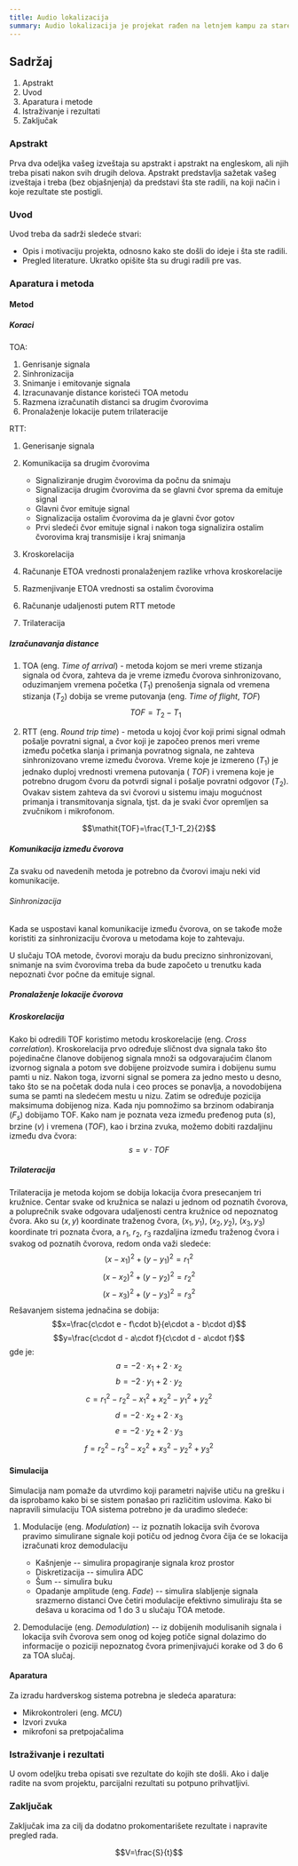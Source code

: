 ```yaml
---
title: Audio lokalizacija
summary: Audio lokalizacija je projekat rađen na letnjem kampu za stare polaznike 2022. godine od Lenke Vučković i Žarka Hajdera.
---
```

## Sadržaj

1. Apstrakt
2. Uvod
3. Aparatura i metode
4. Istraživanje i rezultati
5. Zaključak

### Apstrakt

Prva dva odeljka vašeg izveštaja su apstrakt i apstrakt na engleskom, ali njih treba pisati nakon svih drugih delova.
Apstrakt predstavlja sažetak vašeg izveštaja i treba (bez objašnjenja) da predstavi šta ste radili, na koji način i koje rezultate ste postigli.
<!---//ovo na kraju radimo --->
### Uvod
Uvod treba da sadrži sledeće stvari:
* Opis i motivaciju projekta, odnosno kako ste došli do ideje i šta ste radili.
* Pregled literature. Ukratko opišite šta su drugi radili pre vas.
<!---ovo isto kasnije--->

### Aparatura i metoda
#### Metod
##### Koraci <!---mora neki bolji naziv i mozda da se smanje svi sledeci naslovi za jedan stepen--->
<!--- blok dijagram citave price ovde takodje, mozda i podeljena dva sadrzaja za TOA i RTT--->
<!--- TOA slucaj--->
TOA:
1. Genrisanje signala <!--- u smislu na mcu ili pc-u, gen fajla, ovo isto dodati u metode vrv --->
2. Sinhronizacija
3. Snimanje i emitovanje signala
4. Izracunavanje distance koristeći TOA metodu <!--- putem TOA kroz kroskorelaciju--->
5. Razmena izračunatih distanci sa drugim čvorovima <!--- komunikacija --->
6. Pronalaženje lokacije putem trilateracije  <!--- putem trilateracije --->


<!---ovde mozda umesto ovih naziva bukvalno nazivi dole oblasti vrv bolje--->
<!--- RTT ---> 
<!--- takodje mozda za oba slucaja dodati korake koji se rade jednom kao inicijalizacija, tjst ovde recimo pronalazenje čvorova i dodeljivanje id-ova --->
RTT:
1. Generisanje signala
2. Komunikacija sa drugim čvorovima 
    * Signaliziranje drugim čvorovima da počnu da snimaju
    <!---* Drugi čvorovi primaju signal, salju ACK i krecu da snimaju, * glavni cvor prima ack i krece da snima,
    ovaj paragraf mozda skloniti i samo predstaviti kroz blok dijagram --->
    * Signalizacija drugim čvorovima da se glavni čvor sprema da emituje signal
    * Glavni čvor emituje signal
    * Signalizacija ostalim čvorovima da je glavni čvor gotov
    * Prvi sledeći čvor emituje signal i nakon toga signalizira ostalim čvorovima kraj transmisije i kraj snimanja
    <!--- izmedju ovih slanja se ostavlja mali period vremena kako bi se uverili da svi udaljeni čvorovi prime signal --->
    <!--- opcija dva je da se čvorovi prvo dogovore kao za neke time slotove u kojima treba da posalju signal, tjst da --->
    
3. Kroskorelacija
4. Računanje ETOA vrednosti pronalaženjem razlike vrhova kroskorelacije
5. Razmenjivanje ETOA vrednosti sa ostalim čvorovima
6. Računanje udaljenosti putem RTT metode <!--- bip bip --->
7. Trilateracija


##### Izračunavanja distance

1.  TOA (eng. _Time of arrival_) - metoda kojom se meri vreme stizanja signala od čvora, zahteva da je vreme između čvorova sinhronizovano, oduzimanjem vremena početka ($T_1$) prenošenja signala od vremena stizanja ($T_2$) dobija se vreme putovanja (eng. _Time of flight_, $\mathit{TOF}$) 
$$\mathit{TOF}= T_2-T_1$$
    

2. RTT (eng. _Round trip time_) - metoda u kojoj čvor koji primi signal odmah pošalje povratni signal, a čvor koji je započeo prenos meri vreme između početka slanja i primanja povratnog signala, ne zahteva sinhronizovano vreme između čvorova. 
Vreme koje je izmereno ($T_1$) je jednako duploj vrednosti vremena putovanja ( $TOF$) i vremena koje je potrebno drugom čvoru da potvrdi signal i pošalje povratni odgovor ($T_2$).
Ovakav sistem zahteva da svi čvorovi u sistemu imaju mogućnost primanja i transmitovanja signala, tjst. da je svaki čvor opremljen sa zvučnikom i mikrofonom. 

<!---T1 pocetak snimanja, -->
$$\mathit{TOF}=\frac{T_1-T_2}{2}$$

<!--- za rtt dodati neki grafik i objasnjenje za bip bip--->
##### Komunikacija između čvorova
<!--- Audio/ EM--->
<!--- medijumi po kojima mozemo da transferujemo podatke, kako mozemo da reusujemo sistem mikrofona i zvucnika ili bilo koji drugi dostupan na uređaju za gotov hardver/esp--->
Za svaku od navedenih metoda je potrebno da čvorovi imaju neki vid komunikacije.
<!--- dopisati sta mozemo da koristimo za komunikaciju--->
###### Sinhronizacija    
<!--- ova recenica kasnije, prvo objasnjenje i spomenut --->
Kada se uspostavi kanal komunikacije između čvorova, on se takođe može koristiti za sinhronizaciju čvorova u metodama koje to zahtevaju.
<!--- takodje ovde ostale ideje kao eksterna sinhronizacija kroz impuls, itd--->
U slučaju TOA metode, čvorovi moraju da budu precizno sinhronizovani, snimanje na svim čvorovima treba da bude započeto u trenutku kada nepoznati čvor počne da emituje signal.

<!--potrebna je precizna sinhronizacija čvorova koju možemo da ostvarimo ako koristimo --->

##### Pronalaženje lokacije čvorova
<!---trilateracija, spomenemo eventualno koje sve postoje-->

##### Kroskorelacija 
<!--- dopisati negde za refleksije,multipath i eho i kako uticu na merenja ukoliko zeznu --->
Kako bi odredili TOF koristimo metodu kroskorelacije  (eng. _Cross correlation_).
Kroskorelacija prvo određuje sličnost dva signala tako što pojedinačne članove dobijenog signala množi sa odgovarajućim članom izvornog signala a potom sve dobijene proizvode sumira i dobijenu sumu pamti u niz. 
Nakon toga, izvorni signal se pomera za jedno mesto u desno, tako što se na početak doda nula i ceo proces se ponavlja, a novodobijena suma se pamti na sledećem mestu u nizu. 
Zatim se određuje pozicija maksimuma dobijenog niza. Kada nju pomnožimo sa brzinom odabiranja ($F_s$) dobijamo TOF.
Kako nam je poznata veza između pređenog puta ($s$), brzine ($v$) i vremena ($\mathit{TOF}$), kao i brzina zvuka, možemo dobiti razdaljinu između dva čvora:
$$s = v \cdot \mathit{TOF}$$
<!---ovo je kroskorelacija i racunanje distance iz toga--->
##### Trilateracija 

Trilateracija je metoda kojom se dobija lokacija čvora presecanjem tri kružnice. 
Centar svake od kružnica se nalazi u jednom od poznatih čvorova, a poluprečnik svake odgovara udaljenosti centra kružnice od nepoznatog čvora.
Ako su ($x, y$) koordinate traženog čvora, ($x_1, y_1$), ($x_2, y_2$), ($x_3, y_3$) koordinate tri poznata čvora, a $r_1$, $r_2$, $r_3$ razdaljina između traženog čvora i svakog od poznatih čvorova, redom onda važi sledeće:
$$(x-x_1)^2 + (y-y_1)^2= r_1^2$$
$$(x-x_2)^2 + (y-y_2)^2= r_2^2$$
$$(x-x_3)^2 + (y-y_3)^2= r_3^2$$
Rešavanjem sistema jednačina se dobija:
$$x=\frac{c\cdot e - f\cdot b}{e\cdot a - b\cdot d}$$
$$y=\frac{c\cdot d - a\cdot f}{c\cdot d - a\cdot f}$$
gde je:
$$a = -2\cdot x_1 + 2\cdot x_2$$
$$b = -2\cdot y_1 + 2\cdot y_2$$
$$c = r_1^2 - r_2^2 - x_1^2 + x_2^2 - y_1^2 + y_2^2$$
$$d = -2\cdot x_2 + 2\cdot x_3$$
$$e = -2\cdot y_2 + 2\cdot y_3$$
$$f = r_2^2 - r_3^2 - x_2^2 + x_3^2 - y_2^2 + y_3^2$$


#### Simulacija 
<!---ovde trenutno pise samo kako ide simulacija za TOA--->
Simulacija nam pomaže da utvrdimo koji parametri najviše utiču na grešku i da isprobamo kako bi se sistem ponašao pri različitim uslovima.
Kako bi napravili simulaciju TOA sistema potrebno je da uradimo sledeće:
1.  Modulacije (eng. _Modulation_) -- iz poznatih lokacija svih čvorova pravimo simulirane signale koji potiču od jednog čvora čija će se lokacija izračunati kroz demodulaciju
    - Kašnjenje -- simulira propagiranje signala kroz prostor
    - Diskretizacija -- simulira ADC <!---SQNR--->
    - Šum -- simulira buku <!---SNR--->
    - Opadanje amplitude (eng. _Fade_) -- simulira slabljenje signala srazmerno distanci <!---manji SNR, teze za kroskorelaciju--->
Ove četiri modulacije efektivno simuliraju šta se dešava u koracima od 1 do 3 u slučaju TOA metode.


2.  Demodulacije (eng. _Demodulation_) -- iz dobijenih modulisanih signala i lokacija svih čvorova sem onog od kojeg potiče signal dolazimo do informacije o poziciji nepoznatog čvora primenjivajući korake od 3 do 6 za TOA slučaj.

<!---    - Kroskorelacija (eng. _Cross correlation_) -- dobijamo informaciju o trenutku u kom je signal detektovan
    - Računanje udaljenosti -- Putem TOA metode izračunavamo vreme leta a pošto nam je poznata brzina zvuka i vreme leta možemo da izračunamo udaljenost do nepoznatog čvora
    - Trilateracija -- kroz poznate lokacije tri čvora i njihove odgovarajuće udaljenosti računamo oblast u kojoj se nalazi nepoznati čvor
Ova tri koraka --->

#### Aparatura
Za izradu hardverskog sistema potrebna je sledeća aparatura:
* Mikrokontroleri (eng. _MCU_) <!--- za svu aparaturu dodati neke seme kao konstrukcija i tako to--->
* Izvori zvuka
* mikrofoni sa pretpojačalima
<!--- 
moze jedan blok dijagram hardvera sa sve slikama sta se desava, tipa signal pa pojacavanje pa bias pa clip itd, pa adc, pa dma itd itd.
za mcu o biranju kontrolera, potrebni parametri, sample rate, adc dma, rang ADC-a, atten, spiffs, memorija potrebna za cuvanje toga, zasto koristimo vise mikrokontrolera, nelinearnost ADC-a, greska adc-a, najbolje citava sekcija za ADC,itd itd ...
ADC blok dijagram?
za izvore zvuka o opcijama, zvucnik vs piezo buzzer, 
aktivan vs pasivan piezo buzzer, rang na kojima proizvode najveci spl, rezonantna, zavisnost signala i mikrofona od ovoga

za mikrofone i pretpojacala prvo o mikrofonima, 
o 
pc - pc sistem isto raspisati, mozda premestiti mikrokontroleri u opcije za sisteme tjst nama treba samo izvor zvuka i mikrofon u teoriji a sad nesto treba to da snimi i pusti takođe

pretpojacala spojiti sa adc-om najbolje, seme, ono sto smo digitalizovali, itd, sve oko njih, potrebe za njima i njihove funkcije



takođe biranje signala, duzine, modulacije, frekvencija, sample rate itd itd isto u vezi sa ovim stvarima

za hardver oko esp-esp sistema takođe i napajanja, itd
filteri i uticaj suma, hardware vs software filtriranje

--->
<!---todo: softver (za pc-pc/ esp-esp)  --->


### Istraživanje i rezultati
<!---
parcijalne rezultate treba bolje izmeriti, labelirati i zapisati, 
---->
U ovom odeljku treba opisati sve rezultate do kojih ste došli. 
Ako i dalje radite na svom projektu, parcijalni rezultati su potpuno prihvatljivi.
### Zaključak   
<!---
na kraju
--->
Zaključak ima za cilj da dodatno prokomentarišete rezultate i napravite pregled rada. 

$$V=\frac{S}{t}$$